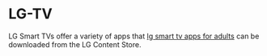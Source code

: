 # LG-TV
LG Smart TVs offer a variety of apps that <a href="https://www.adult-tvclub.com/iptv/knowledgebase/36/How-to-install-Adult-TV-Club--IPTV-on-Smart-IPTV-App-on-LG-Smart-TV.html">lg smart tv apps for adults</a> can be downloaded from the LG Content Store. 
